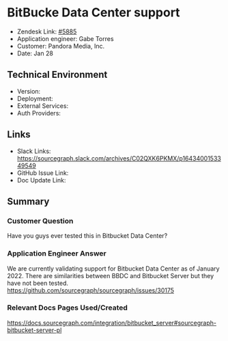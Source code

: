 
# BitBucke Data Center support <!-- Ticket Title  Hint: include keywords to make it searchable -->

- Zendesk Link: [#5885](https://sourcegraph.zendesk.com/agent/tickets/5885)
- Application engineer: Gabe Torres
- Customer: Pandora Media, Inc. <!-- Redact if this contains personally identifying information -->
- Date: Jan 28

<!-- Data populated from integration, speak to Ben Gordon or Michael Bali if not working -->
<!-- During Internal team trial, fill missing data manually (we are waiting for all data to sync) -->

## Technical Environment
- Version: ​
- Deployment:
- External Services:
- Auth Providers:


## Links
<!-- Data for application engineer manual entry -->
- Slack Links: https://sourcegraph.slack.com/archives/C02QXK6PKMX/p1643400153349549
- GitHub Issue Link:
- Doc Update Link:

## Summary
### Customer Question
Have you guys ever tested this in Bitbucket Data Center? 

### Application Engineer Answer
We are currently validating support for Bitbucket Data Center as of January 2022. There are similarities between BBDC and Bitbucket Server but they have not been tested.
https://github.com/sourcegraph/sourcegraph/issues/30175 

### Relevant Docs Pages Used/Created
https://docs.sourcegraph.com/integration/bitbucket_server#sourcegraph-bitbucket-server-pl 

<!-- Once complete, upload a copy to https://github.com/sourcegraph/support-tools-internal/tree/main/resolved-tickets as a .md file -->
<!-- Name the file 5885.md -->
